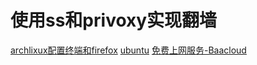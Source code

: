 # 使用ss和privoxy实现翻墙

[archlixux配置终端和firefox](https://blog.csdn.net/qq_34661580/article/details/76910525)
[ubuntu](https://blog.csdn.net/ATYZ123/article/details/63263956)
[免费上网服务-Baacloud](https://blog.csdn.net/qq_16477581/article/details/80804342)
